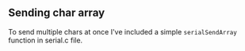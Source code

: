 ## Sending char array
To send multiple chars at once I've included a simple `serialSendArray` function in serial.c file.